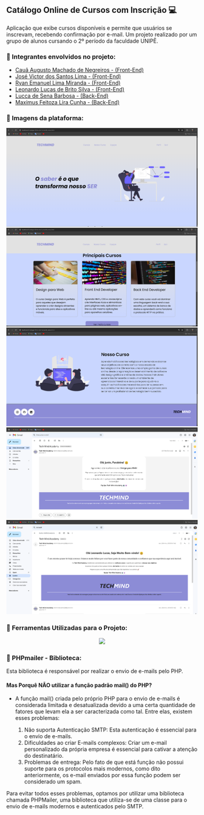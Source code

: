 ## Catálogo Online de Cursos com Inscrição 💻 

Aplicação que exibe cursos disponíveis e permite que usuários se inscrevam, recebendo confirmação por e-mail. Um projeto realizado por um grupo de alunos cursando o 2º período da faculdade UNIPÊ.

### 📌 Integrantes envolvidos no projeto: 

 - [Cauã Augusto Machado de Negreiros - (Front-End)](https://github.com/cauaaugustow)
 - [José Victor dos Santos Lima - (Front-End)](https://github.com/VictorSLima7)
 - [Ryan Emanuel Lima Miranda - (Front-End)](https://github.com/ryanlimaw)
 - [Leonardo Lucas de Brito Silva - (Front-End)](https://github.com/leonardolucasbs)
 - [Lucca de Sena Barbosa - (Back-End)](https://github.com/luccasena)
 - [Maximus Feitoza Lira Cunha - (Back-End)](https://github.com/MaxFeitoza)

### 📌 Imagens da plataforma:

<img src="readme\imgs\menu.jpg" alt="Menu do Site"><br>
<img src="readme\imgs\cursos.jpg" alt="Cursos do Site"><br>
<img src="readme\imgs\resumo_curso.jpg" alt="Resumo dos cursos"><br>
<img src="readme\imgs\email_bem_vindo.jpg" alt="E-mail de Bem vindo"><br>
<img src="readme\imgs\email_confirmacao_curso.jpg" alt="E-mail de Confirmação do curso">

### 📌 Ferramentas Utilizadas para o Projeto:

<p align="center">
  <a href="https://skillicons.dev">
    <img src="https://skillicons.dev/icons?i=js,html,css,php" />
  </a>
</p>

### 📌 PHPmailer - Biblioteca:

Esta biblioteca é responsável por realizar o envio de e-mails pelo PHP.  

#### Mas Porquê NÃO utilizar a função padrão mail() do PHP?

- A função mail() criada pelo próprio PHP para o envio de e-mails é considerada limitada e desatualizada devido a uma certa quantidade de fatores que levam ela a ser caracterizada como tal. Entre elas, existem esses problemas:

    1. Não suporta Autenticação SMTP: Esta autenticação é essencial para o envio de e-mails.
    2. Dificuldades ao criar E-mails complexos: Criar um e-mail personalizado da própria empresa é essencial para cativar a atenção do destinatário.
    3. Problemas de entrega: Pelo fato de que está função não possui suporte para os protocolos mais modernos, como dito anteriormente, os e-mail enviados por essa função podem ser considerado um spam.

Para evitar todos esses problemas, optamos por utilizar uma biblioteca chamada PHPMailer, uma biblioteca que utiliza-se de uma classe para o envio de e-mails modernos e autenticados pelo SMTP.
